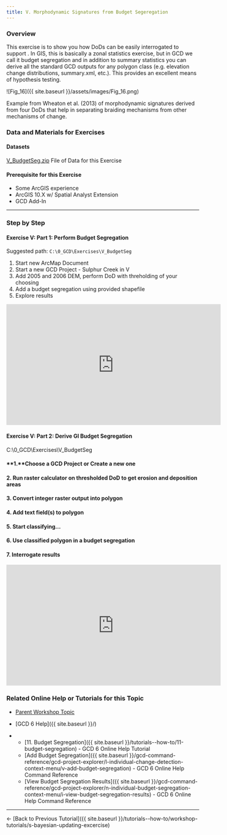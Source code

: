 ```yaml
---
title: V. Morphodynamic Signatures from Budget Segeregation
---
```


### Overview

This exercise is to show you how DoDs can be easily interrogated to support . In GIS, this is basically a zonal statistics exercise, but in GCD we call it budget segregation and in addition to summary statistics you can derive all the standard GCD outputs for any polygon class (e.g. elevation change distributions, summary.xml, etc.). This provides an excellent means of hypothesis testing.

![Fig_16]({{ site.baseurl }}/assets/images/Fig_16.png)

Example from Wheaton et al. (2013) of morphodynamic signatures derived from four DoDs that help in separating braiding mechanisms from other mechanisms of change. 

### Data and Materials for Exercises

#### Datasets

[V_BudgetSeg.zip](http://etalweb.joewheaton.org/etal_workshops/GCD/2015_USU/V_BudgetSeg.zip) File of Data for this Exercise 

#### Prerequisite for this Exercise

- Some ArcGIS experience
- ArcGIS 10.X w/ Spatial Analyst Extension
- GCD Add-In

------

### Step by Step

#### **Exercise V: Part 1: Perform Budget Segregation**

Suggested path: `C:\0_GCD\Exercises\V_BudgetSeg`

1. Start new ArcMap Document
2. Start a new GCD Project - Sulphur Creek in V
3. Add 2005 and 2006 DEM, perform DoD with threholding of your choosing
4. Add a budget segregation using provided shapefile
5. Explore results

<iframe width="560" height="315" src="https://www.youtube.com/embed/IYUyBzTGMAA" frameborder="0" gesture="media" allow="encrypted-media" allowfullscreen></iframe>

#### **Exercise V: Part 2: Derive GI Budget Segregation**

C:\0_GCD\Exercises\V_BudgetSeg

#### **1.**Choose a GCD Project or Create a new one

#### 2. **Run raster calculator on thresholded DoD to get erosion and deposition areas**

#### **3. Convert integer raster output into polygon**

#### 4. **Add text field(s) to polygon**

#### 5. Start classifying...

#### 6. Use classified polygon in a budget segregation

#### 7. Interrogate results

<iframe width="560" height="315" src="https://www.youtube.com/embed/W_zJNJ85dmc" frameborder="0" gesture="media" allow="encrypted-media" allowfullscreen></iframe>

### Related Online Help or Tutorials for this Topic

- [Parent Workshop Topic](http://gcdworkshop.joewheaton.org/workshop-topics/versions/3-day-workshop/3-Day3/v-budget-segregation)

- [GCD 6 Help]({{ site.baseurl }}/)

- - [11. Budget Segregation]({{ site.baseurl }}/tutorials--how-to/11-budget-segregation) - GCD 6 Online Help Tutorial
  - [Add Budget Segregation]({{ site.baseurl }}/gcd-command-reference/gcd-project-explorer/l-individual-change-detection-context-menu/v-add-budget-segregation)  - GCD 6 Online Help Command Reference
  - [View Budget Segregation Results]({{ site.baseurl }}/gcd-command-reference/gcd-project-explorer/n-individual-budget-segregation-context-menu/i-view-budget-segregation-results) - GCD 6 Online Help Command Reference

------

← [Back to Previous Tutorial]({{ site.baseurl }}/tutorials--how-to/workshop-tutorials/s-bayesian-updating-excercise)

